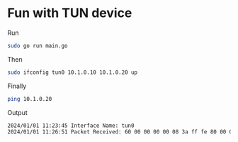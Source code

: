 # Fun with TUN device

Run

```bash
sudo go run main.go
```

Then

```bash
sudo ifconfig tun0 10.1.0.10 10.1.0.20 up
```

Finally

```bash
ping 10.1.0.20
```

Output

```bash
2024/01/01 11:23:45 Interface Name: tun0
2024/01/01 11:26:51 Packet Received: 60 00 00 00 00 08 3a ff fe 80 00 00 00 00 00 00 b3 d0 3a e2 08 19 4b 4e ff 02 00 00 00 00 00 00 00 00 00 00 00 00 00 02 85 00 3b 1d 00 00 00 00
```

